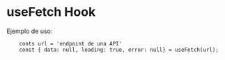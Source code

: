 # useFetch Hook

Ejemplo de uso: 
```
    conts url = 'endpoint de una API'
    const { data: null, loading: true, error: null} = useFetch(url);

```